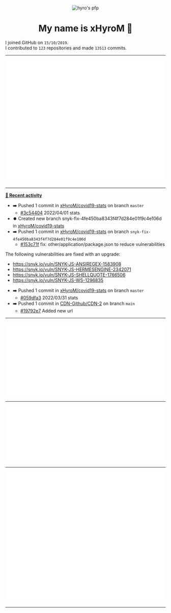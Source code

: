 <p align="center">
    <img src="https://avatars.githubusercontent.com/u/56601352" width="192" alt="hyro's pfp" />
    <h1 align="center">My name is xHyroM 👋</h1>
</p>

I joined GitHub on `15/10/2019`.  
I contributed to `123` repositories and made `13513` commits.  

___

<img src="https://github.com/xHyroM/xHyroM/blob/master/.cache/base.svg">

___

**[📰 Recent activity](https://github.com/xHyroM)**
* ➡️ Pushed 1 commit in [xHyroM/covid19-stats](https://github.com/xHyroM/covid19-stats) on branch `master`
  * [#3c54404](https://github.com/xHyroM/covid19-stats/commit/3c54404) 2022/04/01 stats
* ⏺️ Created new branch snyk-fix-4fe450ba8343f4f7d284e01f9c4e106d in [xHyroM/covid19-stats](https://github.com/xHyroM/covid19-stats)
* ➡️ Pushed 1 commit in [xHyroM/covid19-stats](https://github.com/xHyroM/covid19-stats) on branch `snyk-fix-4fe450ba8343f4f7d284e01f9c4e106d`
  * [#153c71f](https://github.com/xHyroM/covid19-stats/commit/153c71f) fix: other/application/package.json to reduce vulnerabilities

The following vulnerabilities are fixed with an upgrade:
- https://snyk.io/vuln/SNYK-JS-ANSIREGEX-1583908
- https://snyk.io/vuln/SNYK-JS-HERMESENGINE-2342071
- https://snyk.io/vuln/SNYK-JS-SHELLQUOTE-1766506
- https://snyk.io/vuln/SNYK-JS-WS-1296835
* ➡️ Pushed 1 commit in [xHyroM/covid19-stats](https://github.com/xHyroM/covid19-stats) on branch `master`
  * [#059dfa3](https://github.com/xHyroM/covid19-stats/commit/059dfa3) 2022/03/31 stats
* ➡️ Pushed 1 commit in [CDN-Github/CDN-2](https://github.com/CDN-Github/CDN-2) on branch `main`
  * [#19792e7](https://github.com/CDN-Github/CDN-2/commit/19792e7) Added new url


___

<img src="https://github.com/xHyroM/xHyroM/blob/master/.cache/isocalendar.svg">

___

<img src="https://github.com/xHyroM/xHyroM/blob/master/.cache/languages.svg">

___

<img src="https://github.com/xHyroM/xHyroM/blob/master/.cache/achievements.svg">

___